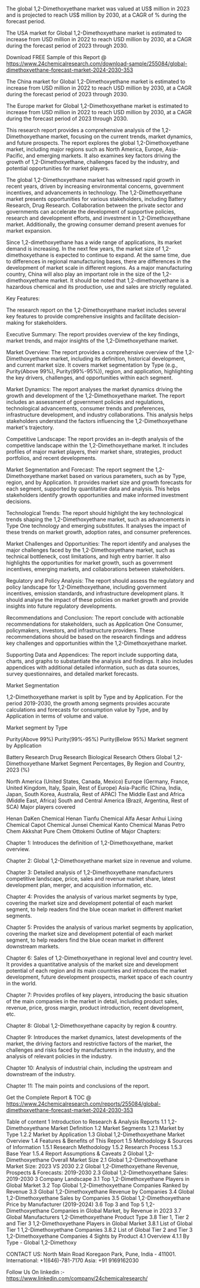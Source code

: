 The global 1,2-Dimethoxyethane market was valued at US$ million in 2023 and is projected to reach US$ million by 2030, at a CAGR of % during the forecast period.

The USA market for Global 1,2-Dimethoxyethane market is estimated to increase from USD million in 2022 to reach USD million by 2030, at a CAGR during the forecast period of 2023 through 2030.

Download FREE Sample of this Report @ https://www.24chemicalresearch.com/download-sample/255084/global-dimethoxyethane-forecast-market-2024-2030-353

The China market for Global 1,2-Dimethoxyethane market is estimated to increase from USD million in 2022 to reach USD million by 2030, at a CAGR during the forecast period of 2023 through 2030.

The Europe market for Global 1,2-Dimethoxyethane market is estimated to increase from USD million in 2022 to reach USD million by 2030, at a CAGR during the forecast period of 2023 through 2030.

This research report provides a comprehensive analysis of the 1,2-Dimethoxyethane market, focusing on the current trends, market dynamics, and future prospects. The report explores the global 1,2-Dimethoxyethane market, including major regions such as North America, Europe, Asia-Pacific, and emerging markets. It also examines key factors driving the growth of 1,2-Dimethoxyethane, challenges faced by the industry, and potential opportunities for market players.

The global 1,2-Dimethoxyethane market has witnessed rapid growth in recent years, driven by increasing environmental concerns, government incentives, and advancements in technology. The 1,2-Dimethoxyethane market presents opportunities for various stakeholders, including Battery Research, Drug Research. Collaboration between the private sector and governments can accelerate the development of supportive policies, research and development efforts, and investment in 1,2-Dimethoxyethane market. Additionally, the growing consumer demand present avenues for market expansion.

Since 1,2-dimethoxyethane has a wide range of applications, its market demand is increasing. In the next few years, the market size of 1,2-dimethoxyethane is expected to continue to expand. At the same time, due to differences in regional manufacturing bases, there are differences in the development of market scale in different regions. As a major manufacturing country, China will also play an important role in the size of the 1,2-dimethoxyethane market. It should be noted that 1,2-dimethoxyethane is a hazardous chemical and its production, use and sales are strictly regulated.

Key Features:

The research report on the 1,2-Dimethoxyethane market includes several key features to provide comprehensive insights and facilitate decision-making for stakeholders.

Executive Summary: The report provides overview of the key findings, market trends, and major insights of the 1,2-Dimethoxyethane market.

Market Overview: The report provides a comprehensive overview of the 1,2-Dimethoxyethane market, including its definition, historical development, and current market size. It covers market segmentation by Type (e.g., Purity(Above 99%), Purity(99%-95%)), region, and application, highlighting the key drivers, challenges, and opportunities within each segment.

Market Dynamics: The report analyses the market dynamics driving the growth and development of the 1,2-Dimethoxyethane market. The report includes an assessment of government policies and regulations, technological advancements, consumer trends and preferences, infrastructure development, and industry collaborations. This analysis helps stakeholders understand the factors influencing the 1,2-Dimethoxyethane market's trajectory.

Competitive Landscape: The report provides an in-depth analysis of the competitive landscape within the 1,2-Dimethoxyethane market. It includes profiles of major market players, their market share, strategies, product portfolios, and recent developments.

Market Segmentation and Forecast: The report segment the 1,2-Dimethoxyethane market based on various parameters, such as by Type, region, and by Application. It provides market size and growth forecasts for each segment, supported by quantitative data and analysis. This helps stakeholders identify growth opportunities and make informed investment decisions.

Technological Trends: The report should highlight the key technological trends shaping the 1,2-Dimethoxyethane market, such as advancements in Type One technology and emerging substitutes. It analyses the impact of these trends on market growth, adoption rates, and consumer preferences.

Market Challenges and Opportunities: The report identify and analyses the major challenges faced by the 1,2-Dimethoxyethane market, such as technical bottleneck, cost limitations, and high entry barrier. It also highlights the opportunities for market growth, such as government incentives, emerging markets, and collaborations between stakeholders.

Regulatory and Policy Analysis: The report should assess the regulatory and policy landscape for 1,2-Dimethoxyethane, including government incentives, emission standards, and infrastructure development plans. It should analyse the impact of these policies on market growth and provide insights into future regulatory developments.

Recommendations and Conclusion: The report conclude with actionable recommendations for stakeholders, such as Application One Consumer, policymakers, investors, and infrastructure providers. These recommendations should be based on the research findings and address key challenges and opportunities within the 1,2-Dimethoxyethane market.

Supporting Data and Appendices: The report include supporting data, charts, and graphs to substantiate the analysis and findings. It also includes appendices with additional detailed information, such as data sources, survey questionnaires, and detailed market forecasts.

Market Segmentation

1,2-Dimethoxyethane market is split by Type and by Application. For the period 2019-2030, the growth among segments provides accurate calculations and forecasts for consumption value by Type, and by Application in terms of volume and value.

Market segment by Type

Purity(Above 99%)
Purity(99%-95%)
Purity(Below 95%)
Market segment by Application

Battery Research
Drug Research
Biological Research
Others
Global 1,2-Dimethoxyethane Market Segment Percentages, By Region and Country, 2023 (%)

North America (United States, Canada, Mexico)
Europe (Germany, France, United Kingdom, Italy, Spain, Rest of Europe)
Asia-Pacific (China, India, Japan, South Korea, Australia, Rest of APAC)
The Middle East and Africa (Middle East, Africa)
South and Central America (Brazil, Argentina, Rest of SCA)
Major players covered

Henan DaKen Chemical
Henan Tianfu Chemical
Alfa Aesar
Anhui Lixing Chemical
Capot Chemical
Junsei Chemical
Kanto Chemical
Manas Petro Chem
Akkshat Pure Chem
Ottokemi
Outline of Major Chapters:

Chapter 1: Introduces the definition of 1,2-Dimethoxyethane, market overview.

Chapter 2: Global 1,2-Dimethoxyethane market size in revenue and volume.

Chapter 3: Detailed analysis of 1,2-Dimethoxyethane manufacturers competitive landscape, price, sales and revenue market share, latest development plan, merger, and acquisition information, etc.

Chapter 4: Provides the analysis of various market segments by type, covering the market size and development potential of each market segment, to help readers find the blue ocean market in different market segments.

Chapter 5: Provides the analysis of various market segments by application, covering the market size and development potential of each market segment, to help readers find the blue ocean market in different downstream markets.

Chapter 6: Sales of 1,2-Dimethoxyethane in regional level and country level. It provides a quantitative analysis of the market size and development potential of each region and its main countries and introduces the market development, future development prospects, market space of each country in the world.

Chapter 7: Provides profiles of key players, introducing the basic situation of the main companies in the market in detail, including product sales, revenue, price, gross margin, product introduction, recent development, etc.

Chapter 8: Global 1,2-Dimethoxyethane capacity by region & country.

Chapter 9: Introduces the market dynamics, latest developments of the market, the driving factors and restrictive factors of the market, the challenges and risks faced by manufacturers in the industry, and the analysis of relevant policies in the industry.

Chapter 10: Analysis of industrial chain, including the upstream and downstream of the industry.

Chapter 11: The main points and conclusions of the report.

Get the Complete Report & TOC @ https://www.24chemicalresearch.com/reports/255084/global-dimethoxyethane-forecast-market-2024-2030-353

Table of content
1 Introduction to Research & Analysis Reports
1.1 1,2-Dimethoxyethane Market Definition
1.2 Market Segments
1.2.1 Market by Type
1.2.2 Market by Application
1.3 Global 1,2-Dimethoxyethane Market Overview
1.4 Features & Benefits of This Report
1.5 Methodology & Sources of Information
1.5.1 Research Methodology
1.5.2 Research Process
1.5.3 Base Year
1.5.4 Report Assumptions & Caveats
2 Global 1,2-Dimethoxyethane Overall Market Size
2.1 Global 1,2-Dimethoxyethane Market Size: 2023 VS 2030
2.2 Global 1,2-Dimethoxyethane Revenue, Prospects & Forecasts: 2019-2030
2.3 Global 1,2-Dimethoxyethane Sales: 2019-2030
3 Company Landscape
3.1 Top 1,2-Dimethoxyethane Players in Global Market
3.2 Top Global 1,2-Dimethoxyethane Companies Ranked by Revenue
3.3 Global 1,2-Dimethoxyethane Revenue by Companies
3.4 Global 1,2-Dimethoxyethane Sales by Companies
3.5 Global 1,2-Dimethoxyethane Price by Manufacturer (2019-2024)
3.6 Top 3 and Top 5 1,2-Dimethoxyethane Companies in Global Market, by Revenue in 2023
3.7 Global Manufacturers 1,2-Dimethoxyethane Product Type
3.8 Tier 1, Tier 2 and Tier 3 1,2-Dimethoxyethane Players in Global Market
3.8.1 List of Global Tier 1 1,2-Dimethoxyethane Companies
3.8.2 List of Global Tier 2 and Tier 3 1,2-Dimethoxyethane Companies
4 Sights by Product
4.1 Overview
4.1.1 By Type - Global 1,2-Dimethoxy

CONTACT US:
North Main Road Koregaon Park, Pune, India - 411001.
International: +1(646)-781-7170
Asia: +91 9169162030

Follow Us On linkedin :- https://www.linkedin.com/company/24chemicalresearch/
